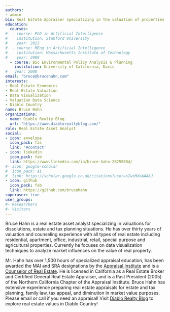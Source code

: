 ```yaml
---
authors:
- admin
bio: Real Estate Appraiser specializing in the valuation of properties for estate and dissolution purposes in Diablo Country.
education:
  courses:
#  - course: PhD in Artificial Intelligence
#    institution: Stanford University
#    year: 2012
#  - course: MEng in Artificial Intelligence
#    institution: Massachusetts Institute of Technology
#    year: 2009
  - course: BSc Environmental Policy Analysis & Planning
    institution: University of California, Davis
#   year: 2008
email: "bruce@brucehahn.com"
interests:
- Real Estate Economics
- Real Estate Valuation
- Data Visualization
- Valuation Data Science
- Diablo Country
name: Bruce Hahn
organizations:
- name: Diablo Realty Blog
  url: "https://www.diablorealtyblog.com/"
role: Real Estate Asset Analyst
social:
- icon: envelope
  icon_pack: fas
  link: '#contact'
- icon: linkedin
  icon_pack: fab
  link: https://www.linkedin.com/in/bruce-hahn-28259884/
#- icon: google-scholar
#  icon_pack: ai
#  link: https://scholar.google.co.uk/citations?user=sIwtMXoAAAAJ
- icon: github
  icon_pack: fab
  link: https://github.com/brucehahn
superuser: true
user_groups:
#- Researchers
#- Visitors
---
```


Bruce Hahn is a real estate asset analyst specializing in valuations for dissolutions, estate and tax planning situations. He has over thirty years of valuation and counseling experience with all types of real estate including residential, apartment, office, industrial, retail, special purpose and agricultural properties. Currently he focuses on data visualization techniques to analyze market influences on the value of real property.

Mr. Hahn has over 1,500 hours of specialized appraisal education, has been awarded the MAI and SRA designations by the [Appraisal Institute](https://www.appraisalinstitute.org/) and is a [Counselor of Real Estate](https://www.cre.org/). He is licensed in California as a Real Estate Broker and Certified General Real Estate Appraiser, and is a Past President (2005) of the Northern California Chapter of the Appraisal Institute. Bruce Hahn has extensive experience preparing real estate appraisals for estate and tax planning, family law, tax appeal, and diminution in market value purposes. Please email or call if you need an appraisal! Visit [Diablo Realty Blog](https://www.diablorealtyblog.com/) to explore real estate values in Diablo Country!  